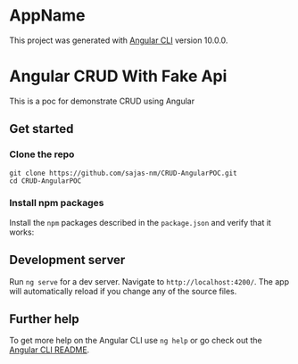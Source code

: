 # AppName

This project was generated with [Angular CLI](https://github.com/angular/angular-cli) version 10.0.0.

# Angular CRUD With Fake Api

This is a poc for demonstrate CRUD using Angular

## Get started

### Clone the repo

```shell
git clone https://github.com/sajas-nm/CRUD-AngularPOC.git
cd CRUD-AngularPOC
```

### Install npm packages

Install the `npm` packages described in the `package.json` and verify that it works:



## Development server

Run `ng serve` for a dev server. Navigate to `http://localhost:4200/`. The app will automatically reload if you change any of the source files.



## Further help

To get more help on the Angular CLI use `ng help` or go check out the [Angular CLI README](https://github.com/angular/angular-cli/blob/master/README.md).
